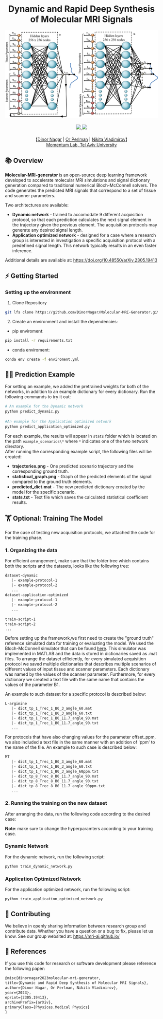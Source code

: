 <div align="center">


<h1>Dynamic and Rapid Deep Synthesis of Molecular MRI Signals
</h1>

<img src = "figures/architecture.png" width = "700">  

<div>
    <h4 align="center">
        <a href="https://arxiv.org/abs/2305.19413" target='_blank'>
        <img src="https://img.shields.io/badge/arXiv-2305.19413-b31b1b.svg">
        </a> 
        <img src="https://api.infinitescript.com/badgen/badge?ltext=language&rtext=Python&color=fc9003")>
    </h4>

</div>
【<a href='https://github.com/DinorNagar' target='_blank'>Dinor Nagar</a> |
<a href='https://github.com/operlman' target='_blank'>Or Perlman</a> |
<a href='https://github.com/vnikale' target='_blank'>Nikita Vladimirov</a>】
<div>
<a href='https://mri-ai.github.io/' target='_blank'>Momentum Lab, Tel Aviv University</a>
</div>
</div>


## 📚 Overview

<strong>Molecular-MRI-generator </strong> is an open-source deep learning framework developed to accelerate
 molecular MRI simulations and signal dictionary generation compared to traditional numerical Bloch-McConnell solvers.
The code generates the predicted MRI signals that correspond to a set of tissue and scanner parameters.

Two architectures are available:
- <strong>Dynamic network</strong> - trained to accomodate 9 different acquisition protocol, so that each prediction calculates
the next signal element in the trajectory given the previous element. The acquisition protocols may generate any desired signal length.
- <strong>Application optimized network</strong> - designed for a case where a research group is interested in
investigation a specific acquisition protocol with a predefined signal length. This network typically results in an even faster inference.

Additional details are available at: https://doi.org/10.48550/arXiv.2305.19413


## ⚡ Getting Started

### Setting up the environment

1. Clone Repository
```bash
git lfs clone https://github.com/DinorNagar/Molecular-MRI-Generator.git
```

2. Create an environment and install the dependencies:

* pip enviroment:
```bash
pip install -r requirements.txt
```
* conda enviroment:
```bash
conda env create -f enviroment.yml
```

## 🏄🏻 Prediction Example
For setting an example, we added the pretrained weights for both of the networks, in addition to an example dictionary for every dictionary.
Run the following commands to try it out:

```bash
# An example for the Dynamic network
python predict_dynamic.py

#An example for the Application optimized network
python predict_application_optimized.py
```

For each example, the results will appear in `stats` folder which is located on the path `example_scenarios\*` where `*` indicates one of the two network directory.<br />
After running the corresponding example script, the following files will be created:
* __trajectories.png__ - One predicted scenario trajectory and the corresponding ground truth. 
* __statistical_graph.png__ - Graph of the predicted elements of the signal compared to the ground truth elements.
* __predicted_dict.mat__ - The new predicted dictionary created by the model for  the specific scenario.
* __stats.txt__ - Text file which saves the calculated statistical coefficient results.

## 🏋️ Optional: Training The Model
For the case of testing new acquisition protocols, we attached the code for the training phase. 

### 1. Organizing the data

For efficient arrangement, make sure that the folder tree which contains both the scripts and the datasets,
looks like the following tree:

```
dataset-dynamic
   |- example-protocol-1
   |- example-protocol-2
   ...
dataset-application-optimized
   |- example-protocol-1
   |- example-protocol-2
   ...   
  
train-script-1
train-script-2
...
```

Before setting up the framework,we first need to create the "ground truth" reference simulated data for training or evaluating the model. We used
the Bloch-McConnell simulator that can be found <a href=https://github.com/operlman/cest-mrf target=https://github.com/operlman/cest-mrf>here</a>. This simulator
was implemented in MATLAB and the data is stored in dictionaries saved as .mat files. To arrange the dataset
efficiently, for every simulated acquisition protocol we saved multiple dictionaries that describes multiple scenarios
of different values of input tissue and scanner parameters. Each dictionary was named by the values of the scanner parameter.
Furthermore, for every dictionary we created a text file with the same name that contains the values of the parameter B1.

An example to such dataset for a specific protocol is described below:

```
L-arginine
   |- dict_tp_1_Trec_1_B0_3_angle_60.mat
   |- dict_tp_1_Trec_1_B0_3_angle_60.txt
   |- dict_tp_1_Trec_1_B0_11.7_angle_90.mat
   |- dict_tp_1_Trec_1_B0_11.7_angle_90.txt
   ...
```

For protocols that have also changing values for the parameter offset_ppm, we also included a text file in the same
manner with an addition of 'ppm' to the name of the file.
An example to such case is described below:

```
MT
   |- dict_tp_1_Trec_1_B0_3_angle_60.mat
   |- dict_tp_1_Trec_1_B0_3_angle_60.txt
   |- dict_tp_1_Trec_1_B0_3_angle_60ppm.txt
   |- dict_tp_8_Trec_8_B0_11.7_angle_90.mat
   |- dict_tp_8_Trec_8_B0_11.7_angle_90.txt
   |- dict_tp_8_Trec_8_B0_11.7_angle_90ppm.txt
   ...
```


### 2. Running the training on the new dataset
After arranging the data, run the following code according to the desired case:

**Note**: make sure to change the hyperparamters according to your training case.
### Dynamic Network
For the dynamic network, run the following script:
```bash
python train_dynamic_network.py
```

### Application Optimized Network
For the application optimized network, run the following script:
```bash
python train_application_optimized_network.py
```

## 🚀 Contributing
We believe in openly sharing information between research group and contribute data. 
Whether you have a question or a bug to fix, please let us know. See our group websited at: https://mri-ai.github.io/


## 📑 References
If you use this code for research or software development please reference the following paper:
``` # TO CHANGE
@misc{dinornagar2023molecular-mri-generator,
title={Dynamic and Rapid Deep Synthesis of Molecular MRI Signals},
author={Dinor Nagar, Or Perlman, Nikita Vladimirov},
year={2023},
eprint={2305.19413},
archivePrefix={arXiv},
primaryClass={Physices.Medical Physics}
}
```

